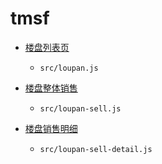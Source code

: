 # tmsf

* [楼盘列表页](http://sz.tmsf.com/newhouse/property_searchall.htm?searchkeyword=&keyword=&sid=33&districtid=33068301&areaid=&dealprice=&propertystate=2&propertytype=&ordertype=&priceorder=&openorder=&view720data=&page=1&bbs=&avanumorder=&comnumorder=)
  * `src/loupan.js`

* [楼盘整体销售](http://sz.tmsf.com/newhouse/property_33_133319_price.htm?isopen=1&presellid=&buildingid=&area=&allprice=&housestate=1&housetype=&page=)
  * `src/loupan-sell.js`

* [楼盘销售明细](http://sz.tmsf.com/newhouse/property_33_431137829_price.htm?isopen=1&presellid=&buildingid=&area=&allprice=&housestate=1&housetype=&page=1)
  * `src/loupan-sell-detail.js`
